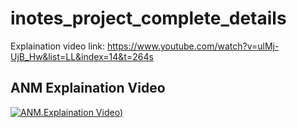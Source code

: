 # inotes_project_complete_details

Explaination video link: https://www.youtube.com/watch?v=ulMj-UjB_Hw&list=LL&index=14&t=264s

## ANM Explaination Video

[![ANM.Explaination Video](https://d2of6bhnpl91ni.cloudfront.net/cms/uploads/2019/01/what-is-an-explainer-video-582x388.png))](http://www.youtube.com/watch?v=ulMj-UjB_Hw "Generate well structured notes in seconds")

